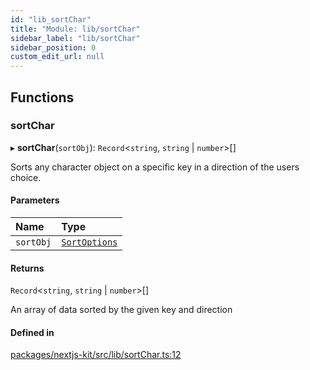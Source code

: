 ```yaml
---
id: "lib_sortChar"
title: "Module: lib/sortChar"
sidebar_label: "lib/sortChar"
sidebar_position: 0
custom_edit_url: null
---
```


## Functions

### sortChar

▸ **sortChar**(`sortObj`): `Record`<`string`, `string` \| `number`\>[]

Sorts any character object on a specific key in a direction of the users choice.

#### Parameters

| Name | Type |
| :------ | :------ |
| `sortObj` | [`SortOptions`](../interfaces/types.SortOptions.md) |

#### Returns

`Record`<`string`, `string` \| `number`\>[]

An array of data sorted by the given key and direction

#### Defined in

[packages/nextjs-kit/src/lib/sortChar.ts:12](https://github.com/CobyPear/decoupled-kit-js/blob/1d4dd35e/packages/nextjs-kit/src/lib/sortChar.ts#L12)
